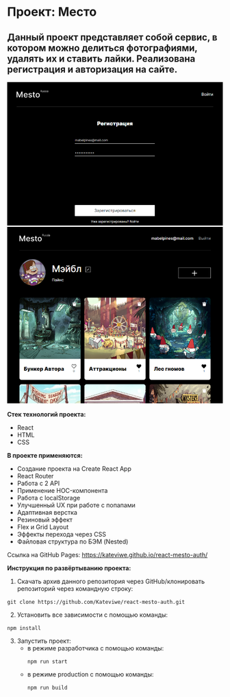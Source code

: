 # __Проект: Место__

## Данный проект представляет собой сервис, в котором можно делиться фотографиями, удалять их и ставить лайки. Реализована регистрация и авторизация на сайте.

<img width=850px src=./react-mesto-auth-registration_readme-file.png/>
<img width= 850px src=./react-mesto-auth_readme-file.png/>

__Стек технологий проекта:__
* React
* HTML
* CSS

__В проекте применяются:__
* Создание проекта на Create React App
* React Router
* Работа с 2 API
* Применение HOC-компонента
* Работа с localStorage
* Улучшенный UX при работе с попапами
* Адаптивная верстка
* Резиновый эффект
* Flex и Grid Layout
* Эффекты перехода через CSS
* Файловая структура по БЭМ (Nested)

Ссылка на GitHub Pages:
<a target="_blank" href="https://kateviwe.github.io/react-mesto-auth/">https://kateviwe.github.io/react-mesto-auth/</a>

__Инструкция по развёртыванию проекта:__

1. Скачать архив данного репозитория через GitHub/клонировать репозиторий через командную строку:
```
git clone https://github.com/Kateviwe/react-mesto-auth.git
```
2. Установить все зависимости с помощью команды:
```
npm install
```
3. Запустить проект:
    * в режиме разработчика с помощью команды:
        ```
        npm run start
        ```
    * в режиме production с помощью команды:
        ```
        npm run build
        ```